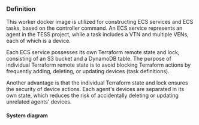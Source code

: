 ### Definition

This worker docker image is utilized for constructing ECS services and ECS tasks, based on the controller command. An ECS service represents an agent in the TESS project, while a task includes a VTN and multiple VENs, each of which is a device.

Each ECS service possesses its own Terraform remote state and lock, consisting of an S3 bucket and a DynamoDB table. The purpose of individual Terraform remote state is to avoid blocking Terraform actions by frequently adding, deleting, or updating devices (task definitions).

Another advantage is that the individual Terraform state and lock ensures the security of device actions. Each agent's devices are separated in its own state, which reduces the risk of accidentally deleting or updating unrelated agents' devices.

#### System diagram

